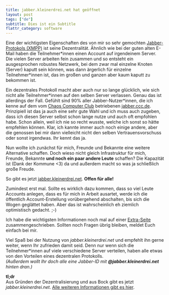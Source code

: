 ```yaml
---
title: jabber.kleinerdrei.net hat geöffnet
layout: post
tags: ["de"]
subtitle: Dies ist ein Subtitle
flattr_category: software
---
```

Eine der wichtigsten Eigenschaften des von mir so sehr gemochten [Jabber-Protokols (XMPP)](https://de.wikipedia.org/wiki/Extensible_Messaging_and_Presence_Protocol) ist seine Dezentralität. Ähnlich wie bei der guten alten E-Mail haben die Teilnehmer\*innen einen Account auf irgendeinem Server. Die vielen Server arbeiten fein zusammen und so entsteht ein ausgesprochen robustes Netzwerk, bei dem zwar mal einzelne Knoten (Server) kaputt sein können, was dann ärgerlich für einzelne Teilnehmer\*innen ist, das im großen und ganzen aber kaum kaputt zu bekommen ist.

Ein dezentrales Protokoll macht aber auch nur so lange glücklich, wie sich nicht alle Teilnehmer\*innen auf den selben Server verlassen. Genau das ist allerdings der Fall. Gefühlt sind 90% aller Jabber-Nutzer\*innen, die ich kenne auf dem vom [Chaos Computer Club](https://ccc.de/) betriebenen [jabber.ccc.de](http://web.jabber.ccc.de/). Prinzipiell ist das ja auch eine sehr gute Wahl und ich muss auch zugeben, dass ich diesen Server selbst schon lange nutze und auch oft empfohlen habe. Schon allein, weil ich nie so recht wusste, welche ich sonst so hätte empfehlen können. Klar, ich kannte immer auch noch einige andere, aber die genossen bei mir dann vielleicht nicht den selben Vertrauensvorschuss oder sonst irgendwas. Ihr kennt das ja.

Nun wollte ich zunächst für mich, Freunde und Bekannte eine weitere Alternative schaffen. Doch wieso nicht gleich Infrastruktur für mich, Freunde, Bekannte **und noch ein paar andere Leute** schaffen? Die Kapazität ist (Dank der Kommune <span class="red-ish">&lt;3</span>) da und außerdem macht so was ja schließlich große Freude.

So gibt es jetzt [jabber.kleinerdrei.net](/jabber). **Offen für alle!**

Zumindest erst mal. Sollte es wirklich dazu kommen, dass so viel Leute Accounts anlegen, dass es für mich in Arbeit ausartet, werde ich die öffentlich Account-Erstellung vorübergehend abschalten, bis sich die Wogen geglättet haben. Aber das ist wahrscheinlich eh ziemlich optimistisch gedacht. ;-)

Ich habe die wichtigsten Informationen noch mal auf einer [Extra-Seite](/jabber) zusammengeschrieben. Sollten noch Fragen übrig bleiben, meldet Euch einfach bei mir.

Viel Spaß bei der Nutzung von *jabber.kleinerdrei.net* und empfehlt ihn gerne weiter, wenn Ihr zufrieden damit seid. Denn nur wenn sich die Teilnehmer\*innen auf viele verschiedene Server verteilen, haben alle etwas von den Vorteilen eines dezentralen Protokolls.  
*(Außerdem wollt Ihr doch alle eine Jabber-ID mit **@jabber.kleinerdrei.net** hinten dran.)*

**tl;dr**  
Aus Gründen der Dezentralisierung und aus Bock gibt es jetzt *jabber.kleinerdrei.net*. [Alle weiteren Informationen gibt es hier](/jabber).
